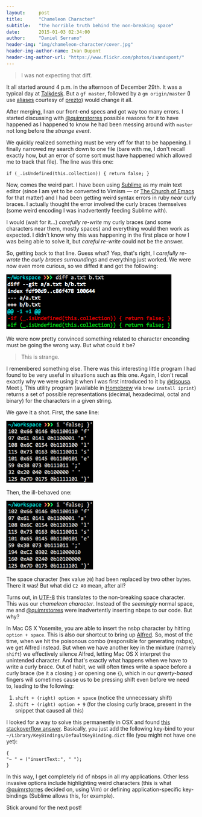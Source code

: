 ```yaml
---
layout:     post
title:      "Chameleon Character"
subtitle:   "the horrible truth behind the non-breaking space"
date:       2015-01-03 02:34:00
author:     "Daniel Serrano"
header-img: "img/chameleon-character/cover.jpg"
header-img-author-name: Ivan Dupont
header-img-author-url: "https://www.flickr.com/photos/ivandupont/"
---
```


> I was not expecting that diff.

It all started around 4 p.m. in the afternoon of December 29th. It was a typical day at [Talkdesk](http://www.talkdesk.com/). But a `gf master`, followed by a `gm origin/master` (I use [aliases](https://github.com/sorin-ionescu/prezto/blob/master/modules/git/alias.zsh) courtesy of [prezto](https://github.com/sorin-ionescu/prezto)) would change it all.

After merging, I ran our front-end specs and got way too many errors. I started discussing with [@quimrstorres](https://twitter.com/quimrstorres) possible reasons for it to have happened as I happened to know he had been messing around with `master` not long before the *strange event*.

We quickly realized something must be very off for that to be happening. I finally narrowed my search down to one file (bare with me, I don't recall exactly how, but an error of some sort must have happened which allowed me to track that file). The line was this one:

```
if (_.isUndefined(this.collection)) { return false; }
```

Now, comes the weird part. I have been using [Sublime](http://www.sublimetext.com/) as my main text editor (since I am yet to be converted to Vimism — or [The Church of Emacs](https://www.youtube.com/watch?v=S76pHIYx3ik) for that matter) and I had been getting weird syntax errors in ruby *near* curly braces. I actually thought the error involved the curly braces themselves (some weird encoding I was inadvertently feeding Sublime with).

I would (wait for it...) *carefully re-write* my curly braces (and some characters near them, mostly spaces) and everything would then work as expected. I didn't know why this was happening in the first place or how I was being able to solve it, but *careful re-write* could not be the answer.

So, getting back to that line. Guess what? Yep, that's right, I *carefully re-wrote* the *curly braces surroundings* and everything just worked. We were now even more curious, so we diffed it and got the following:

![alt text](/img/chameleon-character/diff.png "The diff")

We were now pretty convinced something related to character enconding must be going the wrong way. But what could it be?

> This is strange.

I remembered something else. There was this interesting little program I had found to be very useful in situations such as this one. Again, I don't recall exactly why we were using it when I was first introduced to it by [@tjsousa](https://twitter.com/tjsousa). Meet [i](https://www.samba.org/ftp/unpacked/junkcode/i.c). This utility program (available in [Homebrew](https://github.com/Homebrew/homebrew/) via `brew install iprint`) returns a set of possible representations (decimal, hexadecimal, octal and binary) for the characters in a given string.

We gave it a shot. First, the sane line:

![alt text](/img/chameleon-character/good.png "The good")

Then, the ill-behaved one:

![alt text](/img/chameleon-character/found.png "The bad")

The space character (hex value `20`) had been replaced by two other bytes. There it was! But what did `C2 A0` mean, after all?

Turns out, in [UTF-8](http://www.utf8-chartable.de/) this translates to the non-breaking space character. This was our *chameleon character*. Instead of the *seemingly* normal space, me and [@quimrstorres](https://twitter.com/quimrstorres) were inadvertently inserting nbsps to our code. But why?

In Mac OS X Yosemite, you are able to insert the nsbp character by hitting `option + space`. This is also our shortcut to bring up [Alfred](http://www.alfredapp.com/). So, most of the time, when we hit the poisonous combo (responsible for generating nsbps), we get Alfred instead. But when we have another key in the mixture (namely `shift`) we effectively silence Alfred, letting Mac OS X interpret the unintended character. And that's exactly what happens when we have to write a curly brace. Out of habit, we will often times write a space before a curly brace (be it a closing `}` or opening one `{`), which in our *qwerty-based* fingers will sometimes cause us to be pressing shift even before we need to, leading to the following:

 1. `shift + (right) option + space` (notice the unnecessary shift)
 2. `shift + (right) option + 9` (for the closing curly brace, present in the snippet that caused all this)

I looked for a way to solve this permanently in OSX and found [this stackoverflow answer](http://superuser.com/a/142573). Basically, you just add the following key-bind to your `~/Library/KeyBindings/DefaultKeyBinding.dict` file (you might not have one yet):

```
{
"~ " = ("insertText:", " ");
}
```

In this way, I get completely rid of nbsps in all my applications. Other less invasive options include highlighting weird characters (this is what [@quimrstorres](https://twitter.com/quimrstorres) decided on, using Vim) or defining application-specific key-bindings (Sublime allows this, for example).

Stick around for the next post!